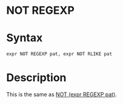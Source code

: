 # NOT REGEXP

#

# Syntax

```
expr NOT REGEXP pat, expr NOT RLIKE pat
```

#

# Description

This is the same as [NOT (expr REGEXP pat)](../../../../../server-usage/replication-cluster-multi-master/optimization-and-tuning/query-optimizations/not_null_range_scan-optimization.md).